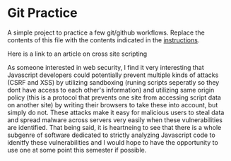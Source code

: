 # Git Practice
A simple project to practice a few git/github workflows.  Replace the contents of this file with the contents indicated in the [instructions](./instructions.md).
<p>Here is a link to an article on cross site scripting</p>
<a href="https://www.veracode.com/security/javascript-security#:~:text=One%20of%20the%20most%20common,return%20malicious%20scripts%20to%20visitors.&text=Another%20common%20JavaScript%20security%20vulnerability,Site%20Request%20Forgery%20(CSRF)."></a>

<p>As someone interested in web security, I find it very interesting that Javascript developers could potentially prevent multiple kinds of attacks (CSRF and XSS) by utilizing sandboxing (runing scripts seperatly so they dont have access to each other's information) and utilizing same origin policy (this is a protocol that prevents one site from accessing script data on another site) by writing their browsers to take these into account, but simply do not. These attacks make it easy for malicious users to steal data and spread malware across servers very easily when these vulnerabilities are identified. That being said, it is heartneing to see that there is a whole subgenre of software dedicated to strictly analyzing Javascript code to idenitfy these vulnerabilities and I would hope to have the opportunity to use one at some point this semester if possible.</p>

